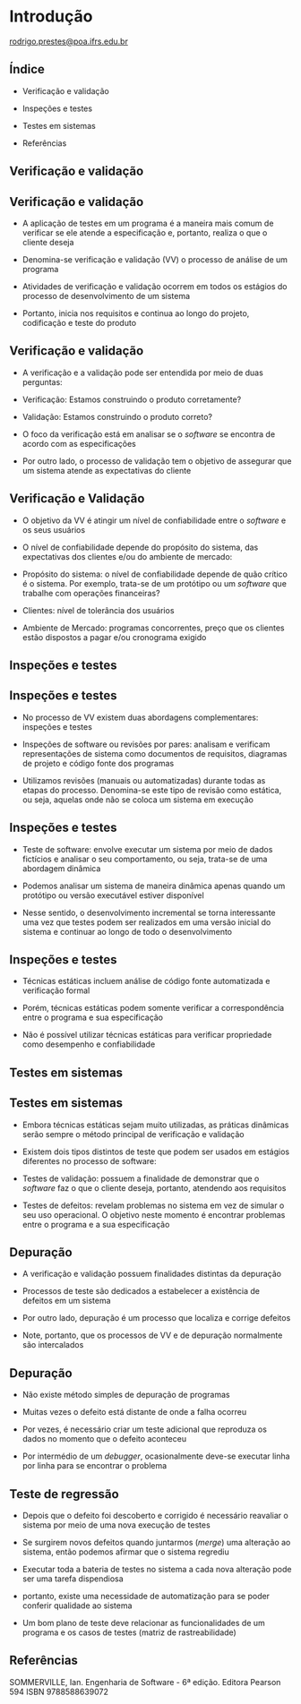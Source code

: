 # Introdução

rodrigo.prestes@poa.ifrs.edu.br



## Índice

* Verificação e validação

* Inspeções e testes
  
* Testes em sistemas

* Referências



## Verificação e validação


## Verificação e validação

* A aplicação de testes em um programa é a maneira mais comum de verificar se ele atende a especificação e, portanto, realiza o que o cliente deseja
<!-- .element: class="fragment" -->

* Denomina-se verificação e validação (VV) o processo de análise de um programa
<!-- .element: class="fragment" -->

* Atividades de verificação e validação ocorrem em todos os estágios do processo de desenvolvimento de um sistema
<!-- .element: class="fragment" -->

* Portanto, inicia nos requisitos e continua ao longo do projeto, codificação e teste do produto
<!-- .element: class="fragment" -->


## Verificação e validação

* A verificação e a validação pode ser entendida por meio de duas perguntas:
<!-- .element: class="fragment" -->

  * Verificação: Estamos construindo o produto corretamente?
  <!-- .element: class="fragment" -->
  
  * Validação: Estamos construindo o produto correto?
  <!-- .element: class="fragment" -->

* O foco da verificação está em analisar se o *software* se encontra de acordo com as especificações
<!-- .element: class="fragment" -->

* Por outro lado, o processo de validação tem o objetivo de assegurar que um sistema atende as expectativas do cliente
<!-- .element: class="fragment" -->


## Verificação e Validação

* O objetivo da VV é atingir um nível de confiabilidade entre o *software* e os seus usuários
<!-- .element: class="fragment" -->

* O nível de confiabilidade depende do propósito do sistema, das expectativas dos clientes e/ou do ambiente de mercado:
<!-- .element: class="fragment" -->

  * Propósito do sistema: o nível de confiabilidade depende de quão crítico é o sistema. Por exemplo, trata-se de um protótipo ou um *software* que trabalhe com operações financeiras?
  <!-- .element: class="fragment" -->

  * Clientes: nível de tolerância dos usuários
  <!-- .element: class="fragment" -->

  * Ambiente de Mercado: programas concorrentes, preço que os clientes estão dispostos a pagar e/ou cronograma exigido
  <!-- .element: class="fragment" -->



## Inspeções e testes


## Inspeções e testes

* No processo de VV existem duas abordagens complementares: inspeções e testes
<!-- .element: class="fragment" -->

* Inspeções de software ou revisões por pares: analisam e verificam representações de sistema como documentos de requisitos, diagramas de projeto e código fonte dos programas
<!-- .element: class="fragment" -->
  
* Utilizamos revisões (manuais ou automatizadas) durante todas as etapas do processo. Denomina-se este tipo de revisão como estática, ou seja, aquelas onde não se coloca um sistema em execução
<!-- .element: class="fragment" -->


## Inspeções e testes

* Teste de software: envolve executar um sistema por meio de dados fictícios e analisar o seu comportamento, ou seja, trata-se de uma abordagem dinâmica
<!-- .element: class="fragment" -->

* Podemos analisar um sistema de maneira dinâmica apenas quando um protótipo ou versão executável estiver disponível
<!-- .element: class="fragment" -->

* Nesse sentido, o desenvolvimento incremental se torna interessante uma vez que testes podem ser realizados em uma versão inicial do sistema e continuar ao longo de todo o desenvolvimento
<!-- .element: class="fragment" -->


## Inspeções e testes

* Técnicas estáticas incluem análise de código fonte automatizada e verificação formal
<!-- .element: class="fragment" -->

* Porém, técnicas estáticas podem somente verificar a correspondência entre o programa e sua especificação
<!-- .element: class="fragment" -->

* Não é possível utilizar técnicas estáticas para verificar propriedade como desempenho e confiabilidade
<!-- .element: class="fragment" -->



## Testes em sistemas


## Testes em sistemas

* Embora técnicas estáticas sejam muito utilizadas, as práticas dinâmicas serão sempre o método principal de verificação e validação
<!-- .element: class="fragment" -->

* Existem dois tipos distintos de teste que podem ser usados em estágios diferentes no processo de software:
<!-- .element: class="fragment" -->
  * Testes de validação: possuem a finalidade de demonstrar que o *software* faz o que o cliente deseja, portanto, atendendo aos requisitos
  <!-- .element: class="fragment" -->

  * Testes de defeitos: revelam problemas no sistema em vez de simular o seu uso operacional. O objetivo neste momento é encontrar problemas entre o programa e a sua especificação
  <!-- .element: class="fragment" -->


## Depuração

* A verificação e validação possuem finalidades distintas da depuração
<!-- .element: class="fragment" -->
  * Processos de teste são dedicados a estabelecer a existência de defeitos em um sistema
  <!-- .element: class="fragment" -->
  
  * Por outro lado, depuração é um processo que localiza e corrige defeitos
  <!-- .element: class="fragment" -->

* Note, portanto, que os processos de VV e de depuração normalmente são intercalados
<!-- .element: class="fragment" -->


## Depuração

* Não existe método simples de depuração de programas
<!-- .element: class="fragment" -->

* Muitas vezes o defeito está distante de onde a falha ocorreu
<!-- .element: class="fragment" -->
  
* Por vezes, é necessário criar um teste adicional que reproduza os dados no momento que o defeito aconteceu
<!-- .element: class="fragment" -->

* Por intermédio de um *debugger*, ocasionalmente deve-se executar linha por linha para se encontrar o problema
<!-- .element: class="fragment" -->


## Teste de regressão

* Depois que o defeito foi descoberto e corrigido é necessário reavaliar o sistema por meio de uma nova execução de testes
<!-- .element: class="fragment" -->
  * Se surgirem novos defeitos quando juntarmos (*merge*) uma alteração ao sistema, então podemos afirmar que o sistema regrediu
  <!-- .element: class="fragment" -->

  * Executar toda a bateria de testes no sistema a cada nova alteração pode ser uma tarefa dispendiosa
  <!-- .element: class="fragment" -->
  
  * portanto, existe uma necessidade de automatização para se poder conferir qualidade ao sistema
  <!-- .element: class="fragment" -->
  
  * Um bom plano de teste deve relacionar as funcionalidades de um programa e os casos de testes (matriz de rastreabilidade)
  <!-- .element: class="fragment" -->



## Referências

SOMMERVILLE, Ian. Engenharia de Software - 6ª edição. Editora Pearson 594 ISBN 9788588639072